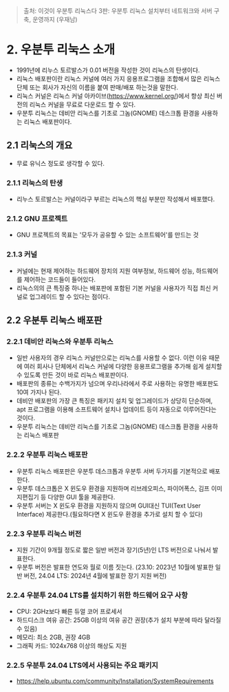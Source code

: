 > 출처: 이것이 우분투 리눅스다 3판: 우분투 리눅스 설치부터 네트워크와 서버 구축, 운영까지 (우재남) 

# 2. 우분투 리눅스 소개
- 1991년에 리누스 토르발스가 0.01 버전을 작성한 것이 리눅스의 탄생이다.
- 리눅스 배포판이란 리눅스 커널에 여러 가지 응용프로그램을 조합해서 많은 리눅스 단체 또는 회사가 자신의 이름을 붙여 판매/배포 하는것을 말한다.
- 리눅스 커널은 리눅스 커널 아카이브(https://www.kernel.org/)에서 항상 최신 버전의 리눅스 커널을 무료로 다운로드 할 수 있다.
- 우분투 리눅스는 데비안 리눅스를 기초로 그놈(GNOME) 데스크톱 환경을 사용하는 리눅스 배포판이다.

## 2.1 리눅스의 개요
- 무료 유닉스 정도로 생각할 수 있다.

### 2.1.1 리눅스의 탄생
- 리누스 토르발스는 커널이라구 부르는 리눅스의 핵심 부분만 작성해서 배포했다.

### 2.1.2 GNU 프로젝트
- GNU 프로젝트의 목표는 '모두가 공유할 수 있는 소프트웨어'를 만드는 것

### 2.1.3 커널
- 커널에는 현재 제어하는 하드웨어 장치의 지원 여부정보, 하드웨어 성능, 하드웨어를 제어하는 코드들이 들어있다.
- 리눅스의의 큰 특징중 하나는 배포판에 포함된 기본 커널을 사용자가 직접 최신 커널로 업그레이드 할 수 있다는 점이다.

## 2.2 우분투 리눅스 배포판
### 2.2.1 데비안 리눅스와 우분투 리눅스
- 일반 사용자의 경우 리눅스 커널만으로는 리눅스를 사용할 수 없다. 이런 이유 때문에 여러 회사나 단체에서 리눅스 커널에
다양한 응용프로그램을 추가해 쉽게 설치할 수 있도록 만든 것이 바로 리눅스 배포판이다.
- 배포판의 종류는 수백가지가 넘으며 우리나라에서 주로 사용하는 유명한 배포판도 10여 가지나 된다.
- 데비안 배포판의 가장 큰 특징은 패키지 설치 및 업그레이드가 상당히 단순하며, apt 프로그램을 이용해 소프트웨어 설치나
업데이트 등이 자동으로 이루어진다는 것이다.
- 우분투 리눅스는 데비안 리눅스를 기초로 그놈(GNOME) 데스크톱 환경을 사용하는 리눅스 배포판

### 2.2.2 우분투 리눅스 배포판
- 우분투 리눅스 배포판은 우분투 데스크톱과 우분투 서버 두가지를 기본적으로 배포한다.
- 우분투 데스크톱은 X 윈도우 환경을 지원하며 리브레오피스, 파이어폭스, 김프 이미지편집기 등 다양한 GUI 툴을 제공한다.
- 우분투 서버는 X 윈도우 환경을 지원하지 않으며 GUI대신 TUI(Text User Interface) 제공한다.(필요하다면 X 윈도우 환경을 추가로 설치 할 수 있다)

### 2.2.3 우분투 리눅스 버전
- 지원 기간이 9개월 정도로 짧은 일반 버전과 장기(5년)인 LTS 버전으로 나눠서 발표한다.
- 우분투 버전은 발표한 연도와 월로 이름 짓는다. (23.10: 2023년 10월에 발표한 일반 버전, 24.04 LTS: 2024년 4월에 발표한 장기 지원 버전)

### 2.2.4 우분투 24.04 LTS를 설치하기 위한 하드웨어 요구 사항
- CPU: 2GHz보다 빠른 듀얼 코어 프로세서
- 하드디스크 여유 공간: 25GB 이상의 여유 공간 권장(추가 설치 부분에 따라 달라질 수 있음)
- 메모리: 최소 2GB, 권장 4GB
- 그래픽 카드: 1024x768 이상의 해상도 지원

### 2.2.5 우분투 24.04 LTS에서 사용되는 주요 패키지 
- https://help.ubuntu.com/community/Installation/SystemRequirements
